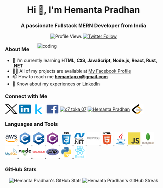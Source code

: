 <h1 align="center">Hi 👋, I'm Hemanta Pradhan</h1>
<h3 align="center">A passionate Fullstack MERN Developer from India</h3>

<p align="center">
  <img src="https://komarev.com/ghpvc/?username=hemantapradhan01&label=Profile%20views&color=0e75b6&style=flat" alt="Profile Views" />
  <a href="https://twitter.com/hemantapradhan01" target="_blank">
    <img src="https://img.shields.io/twitter/follow/hemantapradhan01?logo=twitter&style=for-the-badge" alt="Twitter Follow" />
  </a>
</p>

<img align="right" alt="coding" width="400" src="https://encrypted-tbn0.gstatic.com/images?q=tbn:ANd9GcSA5WMZqZAw2rVwIYcUkZMFFnaxvmY5UN99ag&s" />

### About Me

- 🌱 I’m currently learning **HTML, CSS, JavaScript, Node.js, React, Rust, .NET**
- 👨‍💻 All of my projects are available at [My Facebook Profile](https://www.facebook.com/Hemantapradhan09)
- 📫 How to reach me **hemantapxy@gmail.com**
- 📄 Know about my experiences on [LinkedIn](https://www.linkedin.com/in/hemanta-pradhan-801146296/)

### Connect with Me

<p align="left">
  <a href="https://twitter.com/hemantapradhan01" target="_blank"><img align="center" src="https://raw.githubusercontent.com/devicons/devicon/master/icons/twitter/twitter-original.svg" alt="Hemanta Pradhan" height="30" width="40" /></a>
  <a href="https://linkedin.com/in/hemanta-pradhan" target="_blank"><img align="center" src="https://raw.githubusercontent.com/devicons/devicon/master/icons/linkedin/linkedin-original.svg" alt="Hemanta Pradhan" height="30" width="40" /></a>
  <a href="https://kaggle.com/hemantapradhan01" target="_blank"><img align="center" src="https://raw.githubusercontent.com/devicons/devicon/master/icons/kaggle/kaggle-original.svg" alt="Hemanta Pradhan" height="30" width="40" /></a>
  <a href="https://fb.com/hemanta-pradhan" target="_blank"><img align="center" src="https://raw.githubusercontent.com/devicons/devicon/master/icons/facebook/facebook-original.svg" alt="Hemanta Pradhan" height="30" width="40" /></a>
  <a href="https://instagram.com/c7_toka_07" target="_blank"><img align="center" src="https://raw.githubusercontent.com/devicons/devicon/master/icons/instagram/instagram-original.svg" alt="c7_toka_07" height="30" width="40" /></a>
  <a href="https://www.codechef.com/users/hemantapradhan01" target="_blank"><img align="center" src="https://cdn.jsdelivr.net/npm/simple-icons@3.1.0/icons/codechef.svg" alt="Hemanta Pradhan" height="30" width="40" /></a>
  <a href="https://www.leetcode.com/hemantapradhan01" target="_blank"><img align="center" src="https://raw.githubusercontent.com/devicons/devicon/master/icons/leetcode/leetcode-original.svg" alt="Hemanta Pradhan" height="30" width="40" /></a>
</p>

### Languages and Tools

<p align="left">
  <a href="https://aws.amazon.com" target="_blank" rel="noreferrer"> 
    <img src="https://raw.githubusercontent.com/devicons/devicon/master/icons/amazonwebservices/amazonwebservices-original-wordmark.svg" alt="aws" width="40" height="40"/> 
  </a> 
  <a href="https://www.cprogramming.com/" target="_blank" rel="noreferrer"> 
    <img src="https://raw.githubusercontent.com/devicons/devicon/master/icons/c/c-original.svg" alt="c" width="40" height="40"/> 
  </a> 
  <a href="https://www.w3schools.com/cpp/" target="_blank" rel="noreferrer"> 
    <img src="https://raw.githubusercontent.com/devicons/devicon/master/icons/cplusplus/cplusplus-original.svg" alt="cplusplus" width="40" height="40"/> 
  </a> 
  <a href="https://www.w3schools.com/cs/" target="_blank" rel="noreferrer"> 
    <img src="https://raw.githubusercontent.com/devicons/devicon/master/icons/csharp/csharp-original.svg" alt="csharp" width="40" height="40"/> 
  </a> 
  <a href="https://www.w3schools.com/css/" target="_blank" rel="noreferrer"> 
    <img src="https://raw.githubusercontent.com/devicons/devicon/master/icons/css3/css3-original-wordmark.svg" alt="css3" width="40" height="40"/> 
  </a> 
  <a href="https://dotnet.microsoft.com/" target="_blank" rel="noreferrer"> 
    <img src="https://raw.githubusercontent.com/devicons/devicon/master/icons/dot-net/dot-net-original-wordmark.svg" alt="dotnet" width="40" height="40"/> 
  </a> 
  <a href="https://expressjs.com" target="_blank" rel="noreferrer"> 
    <img src="https://raw.githubusercontent.com/devicons/devicon/master/icons/express/express-original-wordmark.svg" alt="express" width="40" height="40"/> 
  </a> 
  <a href="https://www.w3.org/html/" target="_blank" rel="noreferrer"> 
    <img src="https://raw.githubusercontent.com/devicons/devicon/master/icons/html5/html5-original-wordmark.svg" alt="html5" width="40" height="40"/> 
  </a> 
  <a href="https://www.java.com" target="_blank" rel="noreferrer"> 
    <img src="https://raw.githubusercontent.com/devicons/devicon/master/icons/java/java-original.svg" alt="java" width="40" height="40"/> 
  </a> 
  <a href="https://developer.mozilla.org/en-US/docs/Web/JavaScript" target="_blank" rel="noreferrer"> 
    <img src="https://raw.githubusercontent.com/devicons/devicon/master/icons/javascript/javascript-original.svg" alt="javascript" width="40" height="40"/> 
  </a> 
  <a href="https://www.mongodb.com/" target="_blank" rel="noreferrer"> 
    <img src="https://raw.githubusercontent.com/devicons/devicon/master/icons/mongodb/mongodb-original-wordmark.svg" alt="mongodb" width="40" height="40"/> 
  </a> 
  <a href="https://www.mysql.com/" target="_blank" rel="noreferrer"> 
    <img src="https://raw.githubusercontent.com/devicons/devicon/master/icons/mysql/mysql-original-wordmark.svg" alt="mysql" width="40" height="40"/> 
  </a> 
  <a href="https://nodejs.org" target="_blank" rel="noreferrer"> 
    <img src="https://raw.githubusercontent.com/devicons/devicon/master/icons/nodejs/nodejs-original-wordmark.svg" alt="nodejs" width="40" height="40"/> 
  </a> 
  <a href="https://www.oracle.com/" target="_blank" rel="noreferrer"> 
    <img src="https://raw.githubusercontent.com/devicons/devicon/master/icons/oracle/oracle-original.svg" alt="oracle" width="40" height="40"/> 
  </a> 
  <a href="https://www.php.net" target="_blank" rel="noreferrer"> 
    <img src="https://raw.githubusercontent.com/devicons/devicon/master/icons/php/php-original.svg" alt="php" width="40" height="40"/> 
  </a> 
  <a href="https://www.python.org" target="_blank" rel="noreferrer"> 
    <img src="https://raw.githubusercontent.com/devicons/devicon/master/icons/python/python-original.svg" alt="python" width="40" height="40"/> 
  </a> 
  <a href="https://reactjs.org/" target="_blank" rel="noreferrer"> 
    <img src="https://raw.githubusercontent.com/devicons/devicon/master/icons/react/react-original-wordmark.svg" alt="react" width="40" height="40"/> 
  </a> 
</p>

### GitHub Stats

<p align="center">
  <img src="https://github-readme-stats.vercel.app/api?username=hemantapradhan01&show_icons=true&theme=radical" alt="Hemanta Pradhan's GitHub Stats" />
  <img src="https://github-readme-streak-stats.herokuapp.com/?user=hemantapradhan01&theme=radical" alt="Hemanta Pradhan's GitHub Streak" />
</p>

<p align="center">
  <img src="https://github-readme-stats.vercel.app/api/top-langs/?username=hemantapradhan01&layout=compact
